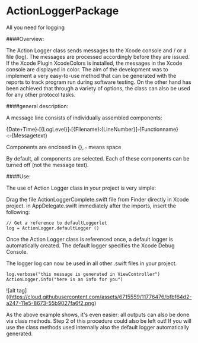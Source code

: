 # ActionLoggerPackage
All you need for logging

####Overview:

The Action Logger class sends messages to the Xcode console and / or a file (log). The messages are processed accordingly before they are issued. 
If the Xcode Plugin XcodeColors is installed, the messages in the Xcode console are displayed in color. 
The aim of the development was to implement a very easy-to-use method that can be generated with the reports to track program run during software testing. On the other hand has been achieved that through a variety of options, the class can also be used for any other protocol tasks.

####general description:

A message line consists of individually assembled components:

{Date+Time}▫︎[{LogLevel}]▫︎[{Filename}:{LineNumber}]▫︎{Functionname}▫︎:▫︎{Messagetext}

Components are enclosed in {},
▫︎ means space

By default, all components are selected. Each of these components can be turned off (not the message text).

####Use:

The use of Action Logger class in your project is very simple:

Drag the file ActionLoggerComplete.swift file from Finder directly in Xcode project.
in AppDelegate.swift immediately after the imports, insert the following: 

```
// Get a reference to defaultLoggerlet
log = ActionLogger.defaultLogger ()
```

Once the Action Logger class is referenced once, a default logger is automatically created. The default logger specifies the Xcode Debug Console.

The logger log can now be used in all other .swift files in your project.

```
log.verbose("this message is generated in ViewController")
ActionLogger.info("here is an info for you")
```

![alt tag]((https://cloud.githubusercontent.com/assets/6715559/11776476/bfbf64d2-a247-11e5-8673-55b9027fa6f2.png)

As the above example shows, it's even easier: all outputs can also be done via class methods. Step 2 of this procedure could also be left out! If you will use the class methods used internally also the default logger automatically generated.



